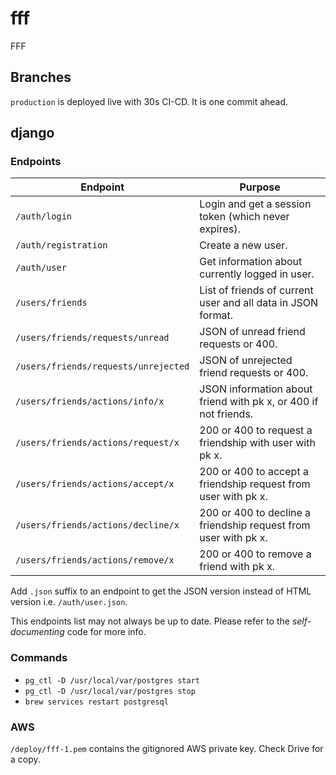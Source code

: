 # fff

FFF

## Branches

`production` is deployed live with 30s CI-CD. It is one commit ahead.

## django

### Endpoints

Endpoint|Purpose
-|-
`/auth/login`|Login and get a session token (which never expires).
`/auth/registration`|Create a new user.
`/auth/user`|Get information about currently logged in user.
`/users/friends`|List of friends of current user and all data in JSON format.
`/users/friends/requests/unread`|JSON of unread friend requests or 400.
`/users/friends/requests/unrejected`|JSON of unrejected friend requests or 400.
`/users/friends/actions/info/x`|JSON information about friend with pk x, or 400 if not friends.
`/users/friends/actions/request/x`|200 or 400 to request a friendship with user with pk x.
`/users/friends/actions/accept/x`|200 or 400 to accept a friendship request from user with pk x.
`/users/friends/actions/decline/x`|200 or 400 to decline a friendship request from user with pk x.
`/users/friends/actions/remove/x`|200 or 400 to remove a friend with pk x.

Add `.json` suffix to an endpoint to get the JSON version instead of HTML version i.e. `/auth/user.json`.

This endpoints list may not always be up to date. Please refer to the *self-documenting* code for more info.

### Commands

* `pg_ctl -D /usr/local/var/postgres start`
* `pg_ctl -D /usr/local/var/postgres stop`
* `brew services restart postgresql`

### AWS

`/deploy/fff-1.pem` contains the gitignored AWS private key. Check Drive for a copy.
